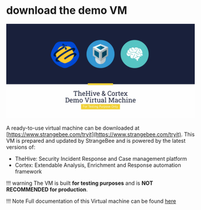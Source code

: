 # download the demo VM

![](images/demo-virtual-machine.png)


A ready-to-use virtual machine can be downloaded at [https://www.strangebee.com/tryit](https://www.strangebee.com/tryit).
This VM is prepared and updated by StrangeBee and is powered by the latest versions of:

- TheHive: Security Incident Response and Case management platform
- Cortex: Extendable Analysis, Enrichment and Response automation framework


!!! warning 
    The VM is built **for testing purposes** and is **NOT RECOMMENDED for production**.


!!! Note
    Full documentation of this Virtual machine can be found [here](howto-vm-demo.md)